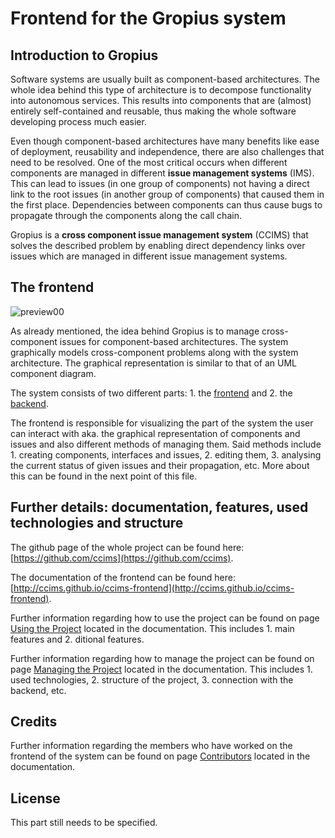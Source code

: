 # Frontend for the Gropius system

## Introduction to Gropius

Software systems are usually built as component-based architectures. The whole idea behind this type of architecture is to decompose functionality into autonomous services. This results into components that are (almost) entirely self-contained and reusable, thus making the whole software developing process much easier.

Even though component-based architectures have many benefits like ease of deployment, reusability and independence, there are also challenges that need to be resolved. One of the most critical occurs when different components are managed in different **issue management systems** (IMS). This can lead to issues (in one group of components) not having a direct link to the root issues (in another group of components) that caused them in the first place. Dependencies between components can thus cause bugs to propagate through the components along the call chain.

Gropius is a **cross component issue management system** (CCIMS) that solves the described problem by enabling direct dependency links over issues which are managed in different issue management systems.

## The frontend

![preview00](https://github.com/ccims/ccims-frontend/blob/documentation/Kliment/Kristina/src/frontend-preview/preview00.png?raw=true)

As already mentioned, the idea behind Gropius is to manage cross-component issues for component-based architectures. The system graphically models cross-component problems along with the system architecture. The graphical representation is similar to that of an UML component diagram.

The system consists of two different parts: 1. the [frontend](https://github.com/ccims/ccims-frontend) and 2. the [backend](https://github.com/ccims/ccims-backend-gql).

The frontend is responsible for visualizing the part of the system the user can interact with aka. the graphical representation of components and issues and also different methods of managing them. Said methods include 1. creating components, interfaces and issues, 2. editing them, 3. analysing the current status of given issues and their propagation, etc. More about this can be found in the next point of this file.

## Further details: documentation, features, used technologies and structure

The github page of the whole project can be found here: [https://github.com/ccims](https://github.com/ccims).

The documentation of the frontend can be found here: [http://ccims.github.io/ccims-frontend](http://ccims.github.io/ccims-frontend).

Further information regarding how to use the project can be found on page [Using the Project](https://ccims.github.io/ccims-frontend/additional-documentation/using-the-project.html) located in the documentation.
This includes 1. main features and 2. ditional features.

Further information regarding how to manage the project can be found on page [Managing the Project](https://ccims.github.io/ccims-frontend/additional-documentation/managing-the-project.html) located in the documentation. 
This includes 1. used technologies, 2. structure of the project, 3. connection with the backend, etc.

## Credits

Further information regarding the members who have worked on the frontend of the system can be found on page [Contributors](https://ccims.github.io/ccims-frontend/additional-documentation/contributors.html) located in the documentation.

## License

This part still needs to be specified.





